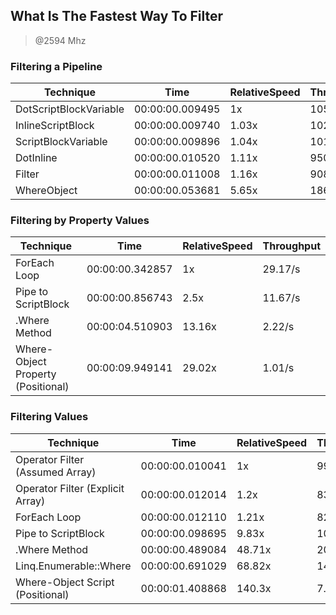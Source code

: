
What Is The Fastest Way To Filter
---------------------------------
> @2594 Mhz


### Filtering a Pipeline


|Technique             |Time           |RelativeSpeed|Throughput|
|----------------------|---------------|-------------|----------|
|DotScriptBlockVariable|00:00:00.009495|1x           |10531.08/s|
|InlineScriptBlock     |00:00:00.009740|1.03x        |10266.94/s|
|ScriptBlockVariable   |00:00:00.009896|1.04x        |10104.28/s|
|DotInline             |00:00:00.010520|1.11x        |9505.25/s |
|Filter                |00:00:00.011008|1.16x        |9084.3/s  |
|WhereObject           |00:00:00.053681|5.65x        |1862.83/s |


### Filtering by Property Values


|Technique                         |Time           |RelativeSpeed|Throughput|
|----------------------------------|---------------|-------------|----------|
|ForEach Loop                      |00:00:00.342857|1x           |29.17/s   |
|Pipe to ScriptBlock               |00:00:00.856743|2.5x         |11.67/s   |
|.Where Method                     |00:00:04.510903|13.16x       |2.22/s    |
|Where-Object Property (Positional)|00:00:09.949141|29.02x       |1.01/s    |


### Filtering Values


|Technique                       |Time           |RelativeSpeed|Throughput|
|--------------------------------|---------------|-------------|----------|
|Operator Filter (Assumed Array) |00:00:00.010041|1x           |995.85/s  |
|Operator Filter (Explicit Array)|00:00:00.012014|1.2x         |832.3/s   |
|ForEach Loop                    |00:00:00.012110|1.21x        |825.74/s  |
|Pipe to ScriptBlock             |00:00:00.098695|9.83x        |101.32/s  |
|.Where Method                   |00:00:00.489084|48.71x       |20.45/s   |
|Linq.Enumerable::Where          |00:00:00.691029|68.82x       |14.47/s   |
|Where-Object Script (Positional)|00:00:01.408868|140.3x       |7.1/s     |




